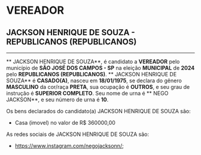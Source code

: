# VEREADOR
##  JACKSON HENRIQUE DE SOUZA - REPUBLICANOS (REPUBLICANOS)
---
** JACKSON HENRIQUE DE SOUZA**, é candidato a **VEREADOR** pelo município de **SÃO JOSÉ DOS CAMPOS - SP** na eleição **MUNICIPAL** de **2024** pelo **REPUBLICANOS (REPUBLICANOS)**.
** JACKSON HENRIQUE DE SOUZA** é **CASADO(A)**, nasceu em **18/01/1975**, se declara do gênero **MASCULINO** da cor/raça **PRETA**, sua ocupação é **OUTROS**, e seu grau de instrução é **SUPERIOR COMPLETO**.
Seu nome de urna é ** NEGO JACKSON**, e seu número de urna é **10**.

Os bens declarados do candidato(a)  JACKSON HENRIQUE DE SOUZA são: 
- Casa (imovel) no valor de R$ 360000,00

As redes sociais de  JACKSON HENRIQUE DE SOUZA são:
- https://www.instagram.com/negojacksonn/;